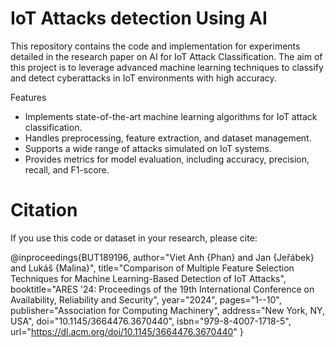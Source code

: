 # IoT Attacks detection Using AI
This repository contains the code and implementation for experiments detailed in the research paper on AI for IoT Attack Classification. The aim of this project is to leverage advanced machine learning techniques to classify and detect cyberattacks in IoT environments with high accuracy.

Features
- Implements state-of-the-art machine learning algorithms for IoT attack classification.
- Handles preprocessing, feature extraction, and dataset management.
- Supports a wide range of attacks simulated on IoT systems.
- Provides metrics for model evaluation, including accuracy, precision, recall, and F1-score.

# Citation
If you use this code or dataset in your research, please cite:

@inproceedings{BUT189196,
  author="Viet Anh {Phan} and Jan {Jeřábek} and Lukáš {Malina}",
  title="Comparison of Multiple Feature Selection Techniques for Machine Learning-Based Detection of IoT Attacks",
  booktitle="ARES '24: Proceedings of the 19th International Conference on Availability, Reliability and Security",
  year="2024",
  pages="1--10",
  publisher="Association for Computing Machinery",
  address="New York, NY, USA",
  doi="10.1145/3664476.3670440",
  isbn="979-8-4007-1718-5",
  url="https://dl.acm.org/doi/10.1145/3664476.3670440"
}
